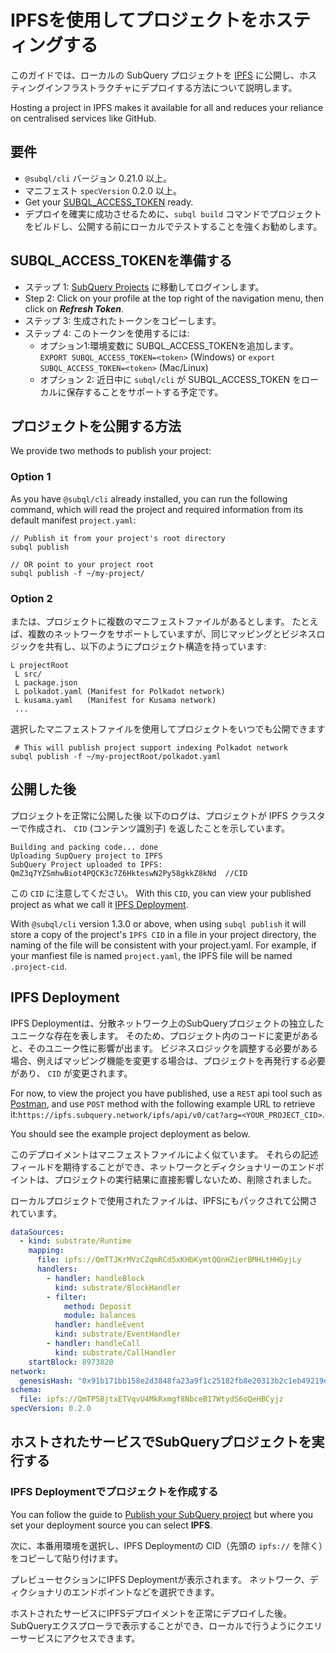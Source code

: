 # IPFSを使用してプロジェクトをホスティングする

このガイドでは、ローカルの SubQuery プロジェクトを [IPFS](https://ipfs.io/) に公開し、ホスティングインフラストラクチャにデプロイする方法について説明します。

Hosting a project in IPFS makes it available for all and reduces your reliance on centralised services like GitHub.

## 要件

- `@subql/cli` バージョン 0.21.0 以上。
- マニフェスト `specVersion` 0.2.0 以上。
- Get your [SUBQL_ACCESS_TOKEN](ipfs.md#prepare-your-subql-access-token) ready.
- デプロイを確実に成功させるために、`subql build` コマンドでプロジェクトをビルドし、公開する前にローカルでテストすることを強くお勧めします。

## SUBQL_ACCESS_TOKENを準備する

- ステップ 1: [SubQuery Projects](https://project.subquery.network/) に移動してログインします。
- Step 2: Click on your profile at the top right of the navigation menu, then click on **_Refresh Token_**.
- ステップ 3: 生成されたトークンをコピーします。
- ステップ 4: このトークンを使用するには:
  - オプション1:環境変数に SUBQL_ACCESS_TOKENを追加します。 `EXPORT SUBQL_ACCESS_TOKEN=<token>` (Windows) or `export SUBQL_ACCESS_TOKEN=<token>` (Mac/Linux)
  - オプション 2: 近日中に `subql/cli` が SUBQL_ACCESS_TOKEN をローカルに保存することをサポートする予定です。

## プロジェクトを公開する方法

We provide two methods to publish your project:

### Option 1

As you have `@subql/cli` already installed, you can run the following command, which will read the project and required information from its default manifest `project.yaml`:

```
// Publish it from your project's root directory
subql publish

// OR point to your project root
subql publish -f ~/my-project/
```

### Option 2

または、プロジェクトに複数のマニフェストファイルがあるとします。 たとえば、複数のネットワークをサポートしていますが、同じマッピングとビジネスロジックを共有し、以下のようにプロジェクト構造を持っています:

```
L projectRoot
 L src/
 L package.json
 L polkadot.yaml (Manifest for Polkadot network)
 L kusama.yaml   (Manifest for Kusama network)
 ...
```

選択したマニフェストファイルを使用してプロジェクトをいつでも公開できます

```
 # This will publish project support indexing Polkadot network
subql publish -f ~/my-projectRoot/polkadot.yaml
```

## 公開した後

プロジェクトを正常に公開した後 以下のログは、プロジェクトが IPFS クラスターで作成され、 `CID` (コンテンツ識別子) を返したことを示しています。

```
Building and packing code... done
Uploading SupQuery project to IPFS
SubQuery Project uploaded to IPFS: QmZ3q7YZSmhwBiot4PQCK3c7Z6HkteswN2Py58gkkZ8kNd  //CID
```

この `CID` に注意してください。 With this `CID`, you can view your published project as what we call it [IPFS Deployment](ipfs.md#ipfs-deployment).

With `@subql/cli` version 1.3.0 or above, when using `subql publish` it will store a copy of the project's `IPFS CID` in a file in your project directory, the naming of the file will be consistent with your project.yaml. For example, if your manfiest file is named `project.yaml`, the IPFS file will be named  `.project-cid`.

## IPFS Deployment

IPFS Deploymentは、分散ネットワーク上のSubQueryプロジェクトの独立したユニークな存在を表します。 そのため、プロジェクト内のコードに変更があると、そのユニーク性に影響が出ます。 ビジネスロジックを調整する必要がある場合、例えばマッピング機能を変更する場合は、プロジェクトを再発行する必要があり、 `CID` が変更されます。

For now, to view the project you have published, use a `REST` api tool such as [Postman](https://web.postman.co/), and use `POST` method with the following example URL to retrieve it:`https://ipfs.subquery.network/ipfs/api/v0/cat?arg=<YOUR_PROJECT_CID>`.

You should see the example project deployment as below.

このデプロイメントはマニフェストファイルによく似ています。 それらの記述フィールドを期待することができ、ネットワークとディクショナリーのエンドポイントは、プロジェクトの実行結果に直接影響しないため、削除されました。

ローカルプロジェクトで使用されたファイルは、IPFSにもパックされて公開されています。

```yaml
dataSources:
  - kind: substrate/Runtime
    mapping:
      file: ipfs://QmTTJKrMVzCZqmRCd5xKHbKymtQQnHZierBMHLtHHGyjLy
      handlers:
        - handler: handleBlock
          kind: substrate/BlockHandler
        - filter:
            method: Deposit
            module: balances
          handler: handleEvent
          kind: substrate/EventHandler
        - handler: handleCall
          kind: substrate/CallHandler
    startBlock: 8973820
network:
  genesisHash: "0x91b171bb158e2d3848fa23a9f1c25182fb8e20313b2c1eb49219da7a70ce90c3"
schema:
  file: ipfs://QmTP5BjtxETVqvU4MkRxmgf8NbceB17WtydS6oQeHBCyjz
specVersion: 0.2.0
```

## ホストされたサービスでSubQueryプロジェクトを実行する

### IPFS Deploymentでプロジェクトを作成する

You can follow the guide to [Publish your SubQuery project](../run_publish/publish.md) but where you set your deployment source you can select **IPFS**.

次に、本番用環境を選択し、IPFS Deploymentの CID（先頭の `ipfs://` を除く）をコピーして貼り付けます。

プレビューセクションにIPFS Deploymentが表示されます。 ネットワーク、ディクショナリのエンドポイントなどを選択できます。

ホストされたサービスにIPFSデプロイメントを正常にデプロイした後。 SubQueryエクスプローラで表示することができ、ローカルで行うようにクエリーサービスにアクセスできます。
